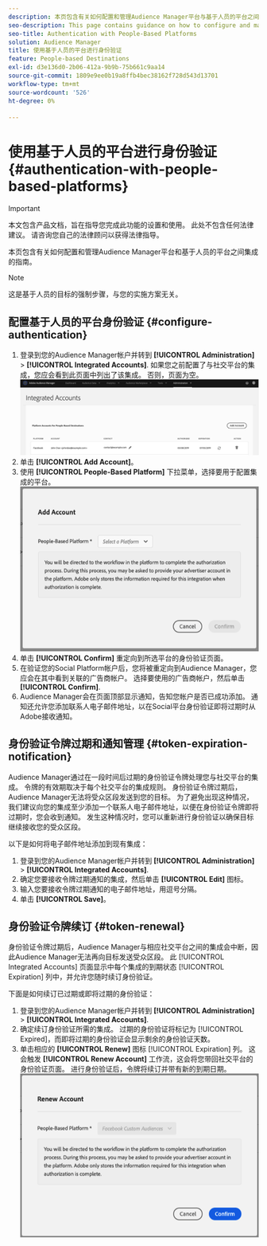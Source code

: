 ```yaml
---
description: 本页包含有关如何配置和管理Audience Manager平台与基于人员的平台之间集成的指导。
seo-description: This page contains guidance on how to configure and manage the integration between Audience Manager and people-based platforms.
seo-title: Authentication with People-Based Platforms
solution: Audience Manager
title: 使用基于人员的平台进行身份验证
feature: People-based Destinations
exl-id: d3e136d0-2b06-412a-9b9b-75b661c9aa14
source-git-commit: 1809e9ee0b19a8ffb4bec38162f728d543d13701
workflow-type: tm+mt
source-wordcount: '526'
ht-degree: 0%

---
```



# 使用基于人员的平台进行身份验证 {#authentication-with-people-based-platforms}

>[!IMPORTANT]
>本文包含产品文档，旨在指导您完成此功能的设置和使用。 此处不包含任何法律建议。 请咨询您自己的法律顾问以获得法律指导。

本页包含有关如何配置和管理Audience Manager平台和基于人员的平台之间集成的指南。

>[!NOTE]
>这是基于人员的目标的强制步骤，与您的实施方案无关。

## 配置基于人员的平台身份验证 {#configure-authentication}

1. 登录到您的Audience Manager帐户并转到 **[!UICONTROL Administration]** > **[!UICONTROL Integrated Accounts]**. 如果您之前配置了与社交平台的集成，您应会看到此页面中列出了该集成。 否则，页面为空。
   ![基于人员的集成](assets/pbd-config.png)
2. 单击 **[!UICONTROL Add Account]**。
3. 使用 **[!UICONTROL People-Based Platform]** 下拉菜单，选择要用于配置集成的平台。
   ![基于人员的平台](assets/pbd-add.png)
4. 单击 **[!UICONTROL Confirm]** 重定向到所选平台的身份验证页面。
5. 在验证您的Social Platform帐户后，您将被重定向到Audience Manager，您应会在其中看到关联的广告商帐户。 选择要使用的广告商帐户，然后单击 **[!UICONTROL Confirm]**.
6. Audience Manager会在页面顶部显示通知，告知您帐户是否已成功添加。 通知还允许您添加联系人电子邮件地址，以在Social平台身份验证即将过期时从Adobe接收通知。

## 身份验证令牌过期和通知管理 {#token-expiration-notification}

Audience Manager通过在一段时间后过期的身份验证令牌处理您与社交平台的集成。 令牌的有效期取决于每个社交平台的集成规则。 身份验证令牌过期后，Audience Manager无法将受众区段发送到您的目标。 为了避免出现这种情况，我们建议向您的集成至少添加一个联系人电子邮件地址，以便在身份验证令牌即将过期时，您会收到通知。 发生这种情况时，您可以重新进行身份验证以确保目标继续接收您的受众区段。

以下是如何将电子邮件地址添加到现有集成：

1. 登录到您的Audience Manager帐户并转到 **[!UICONTROL Administration]** > **[!UICONTROL Integrated Accounts]**.
1. 确定您要接收令牌过期通知的集成，然后单击 **[!UICONTROL Edit]** 图标。
1. 输入您要接收令牌过期通知的电子邮件地址，用逗号分隔。
1. 单击 **[!UICONTROL Save]**。

## 身份验证令牌续订 {#token-renewal}

身份验证令牌过期后，Audience Manager与相应社交平台之间的集成会中断，因此Audience Manager无法再向目标发送受众区段。 此 [!UICONTROL Integrated Accounts] 页面显示中每个集成的到期状态 [!UICONTROL Expiration] 列中，并允许您随时续订身份验证。

下面是如何续订已过期或即将过期的身份验证：
1. 登录到您的Audience Manager帐户并转到 **[!UICONTROL Administration]** > **[!UICONTROL Integrated Accounts]**.
1. 确定续订身份验证所需的集成。 过期的身份验证将标记为 [!UICONTROL Expired]，而即将过期的身份验证会显示剩余的身份验证天数。
1. 单击相应的 **[!UICONTROL Renew]** 图标 [!UICONTROL Expiration] 列。 这会触发 **[!UICONTROL Renew Account]** 工作流，这会将您带回社交平台的身份验证页面。 进行身份验证后，令牌将续订并带有新的到期日期。
   ![pbd-renew](assets/pbd-renew.png)
